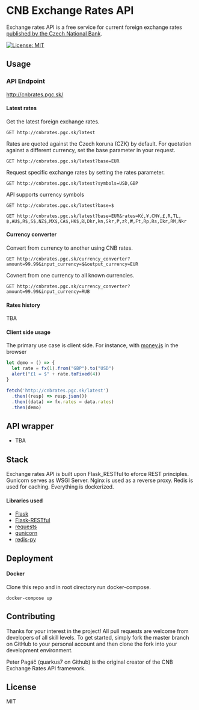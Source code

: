 # CNB Exchange Rates API

Exchange rates API is a free service for current foreign exchange rates [published by the Czech National Bank](https://www.cnb.cz/cs/financni-trhy/devizovy-trh/kurzy-devizoveho-trhu/kurzy-devizoveho-trhu/).

[![License: MIT](https://img.shields.io/badge/License-MIT-yellow.svg)](https://opensource.org/licenses/MIT)

## Usage

### API Endpoint

http://cnbrates.pgc.sk/

#### Latest rates
Get the latest foreign exchange rates.

```http
GET http://cnbrates.pgc.sk/latest
```
Rates are quoted against the Czech koruna (CZK) by default. For quotation against a different currency, set the base parameter in your request.

```http
GET http://cnbrates.pgc.sk/latest?base=EUR
```

Request specific exchange rates by setting the rates parameter.

```http
GET http://cnbrates.pgc.sk/latest?symbols=USD,GBP
```

API supports currency symbols

```http
GET http://cnbrates.pgc.sk/latest?base=$
```

```http
GET http://cnbrates.pgc.sk/latest?base=EUR&rates=Kč,¥,CN¥,£,R,TL,฿,AU$,R$,S$,NZ$,MX$,CA$,HK$,₪,Dkr,kn,Skr,₱,zł,₩,Ft,Rp,Rs,Ikr,RM,Nkr
```
#### Currency converter
Convert from currency to another using CNB rates.

```http
GET http://cnbrates.pgc.sk/currency_converter?amount=99.99&input_currency=$&output_currency=EUR
```
Covnert from one currency to all known currencies.

```http
GET http://cnbrates.pgc.sk/currency_converter?amount=99.99&input_currency=RUB
```

#### Rates history
TBA

#### Client side usage

The primary use case is client side. For instance, with [money.js](https://openexchangerates.github.io/money.js/) in the browser

```js
let demo = () => {
  let rate = fx(1).from("GBP").to("USD")
  alert("£1 = $" + rate.toFixed(4))
}

fetch('http://cnbrates.pgc.sk/latest')
  .then((resp) => resp.json())
  .then((data) => fx.rates = data.rates)
  .then(demo)
```

## API wrapper
* TBA

## Stack

Exchange rates API is built upon Flask_RESTful to eforce REST principles. Gunicorn serves as WSGI Server. Nginx is used as a reverse proxy. Redis is used for caching. Everything is dockerized.

#### Libraries used
* [Flask](https://github.com/pallets/flask)
* [Flask-RESTful](https://github.com/flask-restful/flask-restful)
* [requests](https://github.com/requests/requests)
* [gunicorn](https://github.com/benoitc/gunicorn)
* [redis-py](https://github.com/andymccurdy/redis-py)


## Deployment
#### Docker
Clone this repo and in root directory run docker-compose.

```shell
docker-compose up
```

## Contributing
Thanks for your interest in the project! All pull requests are welcome from developers of all skill levels. To get started, simply fork the master branch on GitHub to your personal account and then clone the fork into your development environment.

Peter Pagáč (quarkus7 on Github) is the original creator of the CNB Exchange Rates API framework.

## License
MIT
